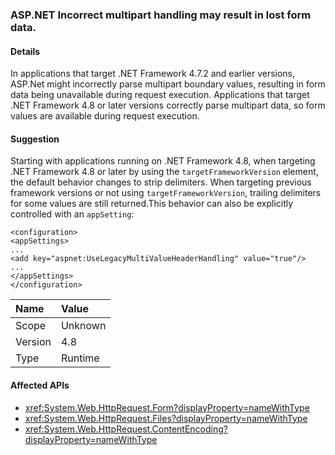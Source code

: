 ### ASP.NET Incorrect multipart handling may result in lost form data.

#### Details

In applications that target .NET Framework 4.7.2 and earlier versions, ASP.Net might incorrectly parse multipart boundary values, resulting in form data being unavailable during request execution. Applications that target .NET Framework 4.8 or later versions correctly parse multipart data, so form values are available during request execution.

#### Suggestion

Starting with applications running on .NET Framework 4.8, when targeting .NET Framework 4.8 or later by using the <code>targetFrameworkVersion</code> element, the default behavior changes to strip delimiters. When targeting previous framework versions or not using <code>targetFrameworkVersion</code>, trailing delimiters for some values are still returned.This behavior can also be explicitly controlled with an <code>appSetting</code>:<pre><code class="lang-xml">&lt;configuration&gt;&#13;&#10;&lt;appSettings&gt;&#13;&#10;...&#13;&#10;&lt;add key=&quot;aspnet:UseLegacyMultiValueHeaderHandling&quot;  value=&quot;true&quot;/&gt;&#13;&#10;...&#13;&#10;&lt;/appSettings&gt;&#13;&#10;&lt;/configuration&gt;&#13;&#10;</code></pre>

| Name    | Value       |
|:--------|:------------|
| Scope   |Unknown|
|Version|4.8|
|Type|Runtime|

#### Affected APIs

- <xref:System.Web.HttpRequest.Form?displayProperty=nameWithType>
- <xref:System.Web.HttpRequest.Files?displayProperty=nameWithType>
- <xref:System.Web.HttpRequest.ContentEncoding?displayProperty=nameWithType>
